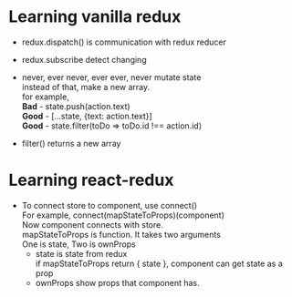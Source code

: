 # Learning vanilla redux

- redux.dispatch() is communication with redux reducer

- redux.subscribe detect changing

- never, ever never, ever ever, never mutate state  
  instead of that, make a new array.  
  for example,  
   **Bad** - state.push(action.text)  
   **Good** - [...state, {text: action.text}]  
   **Good** - state.filter(toDo => toDo.id !== action.id)

- filter() returns a new array

# Learning react-redux

- To connect store to component, use connect()  
  For example, connect(mapStateToProps)(component)  
  Now component connects with store.  
  mapStateToProps is function. It takes two arguments  
  One is state, Two is ownProps  
  - state is state from redux  
    if mapStateToProps return { state }, component can get state as a prop
  - ownProps show props that component has.
